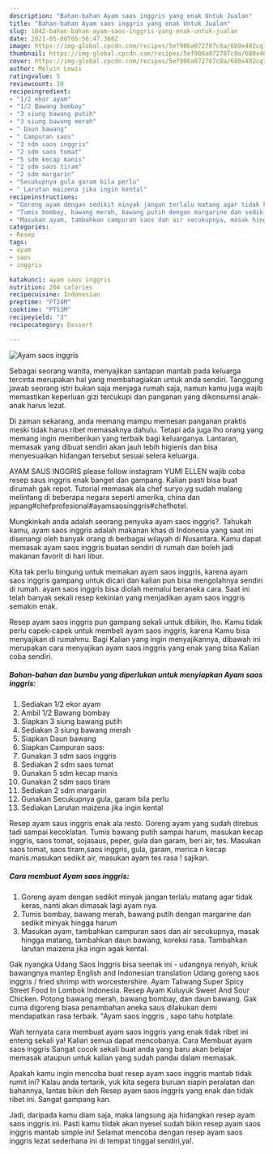 ```yaml
---
description: "Bahan-bahan Ayam saos inggris yang enak Untuk Jualan"
title: "Bahan-bahan Ayam saos inggris yang enak Untuk Jualan"
slug: 1042-bahan-bahan-ayam-saos-inggris-yang-enak-untuk-jualan
date: 2021-05-08T05:56:47.360Z
image: https://img-global.cpcdn.com/recipes/5ef906a072787c8a/680x482cq70/ayam-saos-inggris-foto-resep-utama.jpg
thumbnail: https://img-global.cpcdn.com/recipes/5ef906a072787c8a/680x482cq70/ayam-saos-inggris-foto-resep-utama.jpg
cover: https://img-global.cpcdn.com/recipes/5ef906a072787c8a/680x482cq70/ayam-saos-inggris-foto-resep-utama.jpg
author: Melvin Lewis
ratingvalue: 5
reviewcount: 10
recipeingredient:
- "1/2 ekor ayam"
- "1/2 Bawang bombay"
- "3 siung bawang putih"
- "3 siung bawang merah"
- " Daun bawang"
- " Campuran saos"
- "3 sdm saos inggris"
- "2 sdm saos tomat"
- "5 sdm kecap manis"
- "2 sdm saos tiram"
- "2 sdm margarin"
- "Secukupnya gula garam bila perlu"
- " Larutan maizena jika ingin kental"
recipeinstructions:
- "Goreng ayam dengan sedikit minyak jangan terlalu matang agar tidak keras, nanti akan dimasak lagi ayam nya."
- "Tumis bombay, bawang merah, bawang putih dengan margarine dan sedikit minyak hingga harum"
- "Masukan ayam, tambahkan campuran saos dan air secukupnya, masak hingga matang, tambahkan daun bawang, koreksi rasa. Tambahkan larutan maizena jika ingin agak kental."
categories:
- Resep
tags:
- ayam
- saos
- inggris

katakunci: ayam saos inggris 
nutrition: 204 calories
recipecuisine: Indonesian
preptime: "PT24M"
cooktime: "PT53M"
recipeyield: "3"
recipecategory: Dessert

---
```



![Ayam saos inggris](https://img-global.cpcdn.com/recipes/5ef906a072787c8a/680x482cq70/ayam-saos-inggris-foto-resep-utama.jpg)

Sebagai seorang wanita, menyajikan santapan mantab pada keluarga tercinta merupakan hal yang membahagiakan untuk anda sendiri. Tanggung jawab seorang istri bukan saja menjaga rumah saja, namun kamu juga wajib memastikan keperluan gizi tercukupi dan panganan yang dikonsumsi anak-anak harus lezat.

Di zaman  sekarang, anda memang mampu memesan panganan praktis meski tidak harus ribet memasaknya dahulu. Tetapi ada juga lho orang yang memang ingin memberikan yang terbaik bagi keluarganya. Lantaran, memasak yang dibuat sendiri akan jauh lebih higienis dan bisa menyesuaikan hidangan tersebut sesuai selera keluarga. 

AYAM SAUS INGGRIS please follow instagram YUMI ELLEN wajib coba resep saus inggris enak banget dan gampang. Kalian pasti bisa buat dirumah gak repot. Tutorial memasak ala chef suryo.yg sudah malang melintang di beberapa negara seperti amerika, china dan jepang#chefprofesional#ayamsaosinggris#chefhotel.

Mungkinkah anda adalah seorang penyuka ayam saos inggris?. Tahukah kamu, ayam saos inggris adalah makanan khas di Indonesia yang saat ini disenangi oleh banyak orang di berbagai wilayah di Nusantara. Kamu dapat memasak ayam saos inggris buatan sendiri di rumah dan boleh jadi makanan favorit di hari libur.

Kita tak perlu bingung untuk memakan ayam saos inggris, karena ayam saos inggris gampang untuk dicari dan kalian pun bisa mengolahnya sendiri di rumah. ayam saos inggris bisa diolah memalui beraneka cara. Saat ini telah banyak sekali resep kekinian yang menjadikan ayam saos inggris semakin enak.

Resep ayam saos inggris pun gampang sekali untuk dibikin, lho. Kamu tidak perlu capek-capek untuk membeli ayam saos inggris, karena Kamu bisa menyajikan di rumahmu. Bagi Kalian yang ingin menyajikannya, dibawah ini merupakan cara menyajikan ayam saos inggris yang enak yang bisa Kalian coba sendiri.

<!--inarticleads1-->

##### Bahan-bahan dan bumbu yang diperlukan untuk menyiapkan Ayam saos inggris:

1. Sediakan 1/2 ekor ayam
1. Ambil 1/2 Bawang bombay
1. Siapkan 3 siung bawang putih
1. Sediakan 3 siung bawang merah
1. Siapkan  Daun bawang
1. Siapkan  Campuran saos:
1. Gunakan 3 sdm saos inggris
1. Sediakan 2 sdm saos tomat
1. Gunakan 5 sdm kecap manis
1. Gunakan 2 sdm saos tiram
1. Sediakan 2 sdm margarin
1. Gunakan Secukupnya gula, garam bila perlu
1. Sediakan  Larutan maizena jika ingin kental


Resep ayam saus inggris enak ala resto. Goreng ayam yang sudah direbus tadi sampai kecoklatan. Tumis bawang putih sampai harum, masukan kecap inggris, saos tomat, sojasaus, peper, gula dan garam, beri air, tes. Masukan saos tomat, saos tiram,saos inggris, gula, garam, merica n kecap manis.masukan sedikit air, masukan ayam tes rasa ! sajikan. 

<!--inarticleads2-->

##### Cara membuat Ayam saos inggris:

1. Goreng ayam dengan sedikit minyak jangan terlalu matang agar tidak keras, nanti akan dimasak lagi ayam nya.
1. Tumis bombay, bawang merah, bawang putih dengan margarine dan sedikit minyak hingga harum
1. Masukan ayam, tambahkan campuran saos dan air secukupnya, masak hingga matang, tambahkan daun bawang, koreksi rasa. Tambahkan larutan maizena jika ingin agak kental.


Gak nyangka Udang Saos Inggris bisa seenak ini - udangnya renyah, kriuk bawangnya mantep English and Indonesian translation Udang goreng saos inggris / fried shrimp with worcestershire. Ayam Taliwang Super Spicy Street Food In Lombok Indonesia. Resep Ayam Kuluyuk Sweet And Sour Chicken. Potong bawang merah, bawang bombay, dan daun bawang. Gak cuma digoreng biasa penambahan aneka saus dilakukan demi mendapatkan rasa terbaik. &#34;Ayam saos inggris , sapo tahu hotplate. 

Wah ternyata cara membuat ayam saos inggris yang enak tidak ribet ini enteng sekali ya! Kalian semua dapat mencobanya. Cara Membuat ayam saos inggris Sangat cocok sekali buat anda yang baru akan belajar memasak ataupun untuk kalian yang sudah pandai dalam memasak.

Apakah kamu ingin mencoba buat resep ayam saos inggris mantab tidak rumit ini? Kalau anda tertarik, yuk kita segera buruan siapin peralatan dan bahannya, lantas bikin deh Resep ayam saos inggris yang enak dan tidak ribet ini. Sangat gampang kan. 

Jadi, daripada kamu diam saja, maka langsung aja hidangkan resep ayam saos inggris ini. Pasti kamu tiidak akan nyesel sudah bikin resep ayam saos inggris mantab simple ini! Selamat mencoba dengan resep ayam saos inggris lezat sederhana ini di tempat tinggal sendiri,ya!.

